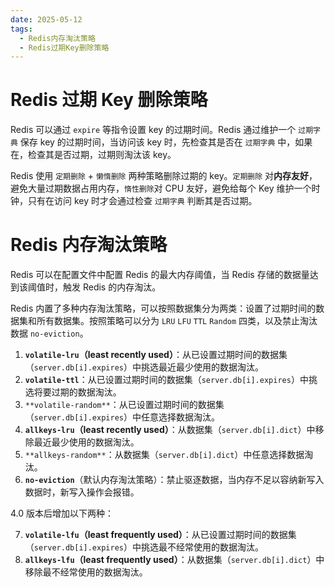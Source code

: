 ```yaml
---
date: 2025-05-12
tags:
  - Redis内存淘汰策略
  - Redis过期Key删除策略
---
```

# Redis 过期 Key 删除策略

Redis 可以通过 `expire` 等指令设置 key 的过期时间。Redis 通过维护一个 `过期字典` 保存 key 的过期时间，当访问该 key 时，先检查其是否在 `过期字典` 中，如果在，检查其是否过期，过期则淘汰该 key。

Redis 使用 `定期删除` + `懒惰删除` 两种策略删除过期的 key。`定期删除` 对**内存友好**，避免大量过期数据占用内存，`惰性删除`对 CPU 友好，避免给每个 Key 维护一个时钟，只有在访问 key 时才会通过检查 `过期字典` 判断其是否过期。

# Redis 内存淘汰策略

Redis 可以在配置文件中配置 Redis 的最大内存阈值，当 Redis 存储的数据量达到该阈值时，触发 Redis 的内存淘汰。

Redis 内置了多种内存淘汰策略，可以按照数据集分为两类：设置了过期时间的数据集和所有数据集。按照策略可以分为 `LRU` `LFU` `TTL` `Random` 四类，以及禁止淘汰数据 `no-eviction`。

1. **`volatile-lru`（least recently used）**：从已设置过期时间的数据集（`server.db[i].expires`）中挑选最近最少使用的数据淘汰。
2. **`volatile-ttl`**：从已设置过期时间的数据集（`server.db[i].expires`）中挑选将要过期的数据淘汰。
3. `**volatile-random**`：从已设置过期时间的数据集（`server.db[i].expires`）中任意选择数据淘汰。
4. **`allkeys-lru`（least recently used）**：从数据集（`server.db[i].dict`）中移除最近最少使用的数据淘汰。
5. `**allkeys-random**`：从数据集（`server.db[i].dict`）中任意选择数据淘汰。
6. **`no-eviction`**（默认内存淘汰策略）：禁止驱逐数据，当内存不足以容纳新写入数据时，新写入操作会报错。

4.0 版本后增加以下两种：

7. **`volatile-lfu`（least frequently used）**：从已设置过期时间的数据集（`server.db[i].expires`）中挑选最不经常使用的数据淘汰。
8. **`allkeys-lfu`（least frequently used）**：从数据集（`server.db[i].dict`）中移除最不经常使用的数据淘汰。
